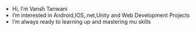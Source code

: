 - Hi, I’m Vansh Tanwani
- I’m interested in Android,IOS,.net,Unity and Web Development Projects
- I’m always ready to learning up and mastering mu skills
